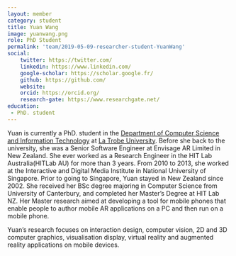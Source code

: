 ```yaml
---
layout: member
category: student
title: Yuan Wang
image: yuanwang.png
role: PhD Student
permalink: 'team/2019-05-09-researcher-student-YuanWang'
social:
    twitter: https://twitter.com/
    linkedin: https://www.linkedin.com/
    google-scholar: https://scholar.google.fr/
    github: https://github.com/
    website:
    orcid: https://orcid.org/
    research-gate: https://www.researchgate.net/
education:
 - PhD. student 
---
```


Yuan is currently a PhD. student in the [Department of Computer Science and Information Technology](https://www.latrobe.edu.au/computer-science-and-information-technology) at [La Trobe University](https://www.latrobe.edu.au/). Before she back to the university, she was a Senior Software Engineer at Envisage AR Limited in New Zealand. She ever worked as a Research Engineer in the HIT Lab Australia(HITLab AU) for more than 3 years. From 2010 to 2013, she worked at the Interactive and Digital Media Institute in National University of Singapore. Prior to going to Singapore, Yuan stayed in New Zealand since 2002. She received her BSc degree majoring in Computer Science from University of Canterbury, and completed her Master’s Degree at HIT Lab NZ. Her Master research aimed at developing a tool for mobile phones that enable people to author mobile AR applications on a PC and then run on a mobile phone.

Yuan’s research focuses on interaction design, computer vision, 2D and 3D computer graphics, visualisation display, virtual reality and augmented reality applications on mobile devices. 